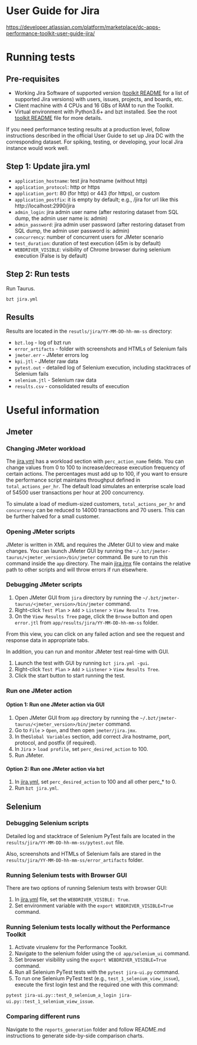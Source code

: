 # User Guide for Jira
https://developer.atlassian.com/platform/marketplace/dc-apps-performance-toolkit-user-guide-jira/

# Running tests
## Pre-requisites
* Working Jira Software of supported version ([toolkit README](../../README.md) for a list of supported Jira versions) with users, issues, projects, and boards, etc.
* Client machine with 4 CPUs and 16 GBs of RAM to run the Toolkit.
* Virtual environment with Python3.6+ and bzt installed. See the root [toolkit README](../../README.md) file for more details.

If you need performance testing results at a production level, follow instructions described 
in the official User Guide to set up Jira DC with the corresponding dataset.
For spiking, testing, or developing, your local Jira instance would work well.

## Step 1: Update jira.yml
* `application_hostname`: test jira hostname (without http)
* `application_protocol`: http or https
* `application_port`: 80 (for http) or 443 (for https), or custom
* `application_postfix`: it is empty by default; e.g., /jira for url like this http://localhost:2990/jira
* `admin_login`: jira admin user name (after restoring dataset from SQL dump, the admin user name is: admin)
* `admin_password`: jira admin user password (after restoring dataset from SQL dump, the admin user password is: admin) 
* `concurrency`: number of concurrent users for JMeter scenario
* `test_duration`: duration of test execution (45m is by default)
* `WEBDRIVER_VISIBLE`: visibility of Chrome browser during selenium execution (False is by default)

## Step 2: Run tests
Run Taurus.
```
bzt jira.yml
```

## Results
Results are located in the `resutls/jira/YY-MM-DD-hh-mm-ss` directory:
* `bzt.log` - log of bzt run
* `error_artifacts` - folder with screenshots and HTMLs of Selenium fails
* `jmeter.err` - JMeter errors log
* `kpi.jtl` - JMeter raw data
* `pytest.out` - detailed log of Selenium execution, including stacktraces of Selenium fails
* `selenium.jtl` - Selenium raw data
* `results.csv` - consolidated results of execution


# Useful information

## Jmeter
### Changing JMeter workload
The [jira.yml](../../app/jira.yml) has a workload section with `perc_action_name` fields. You can change values from 0 to 100 to increase/decrease execution frequency of certain actions. 
The percentages must add up to 100, if you want to ensure the performance script maintains 
throughput defined in `total_actions_per_hr`. The default load simulates an enterprise scale load of 54500 user transactions per hour at 200 concurrency.

To simulate a load of medium-sized customers, `total_actions_per_hr` and `concurrency` can be reduced to 14000 transactions and 70 users. This can be further halved for a small customer.

### Opening JMeter scripts
JMeter is written in XML and requires the JMeter GUI to view and make changes. You can launch JMeter GUI by running the `~/.bzt/jmeter-taurus/<jmeter_version>/bin/jmeter` command. 
Be sure to run this command inside the `app` directory. The main [jira.jmx](../../app/jmeter/jira.jmx) file contains the relative path to other scripts and will throw errors if run elsewhere. 

### Debugging JMeter scripts
1. Open JMeter GUI from `jira` directory by running the `~/.bzt/jmeter-taurus/<jmeter_version>/bin/jmeter` command. 
2. Right-click `Test Plan` > `Add` > `Listener` > `View Results Tree`. 
3. On the `View Results Tree` page, click the `Browse` button and open `error.jtl` from `app/results/jira/YY-MM-DD-hh-mm-ss` folder.

From this view, you can click on any failed action and see the request and response data in appropriate tabs.

In addition, you can run and monitor JMeter test real-time with GUI.
1. Launch the test with GUI by running `bzt jira.yml -gui`.
2. Right-click `Test Plan` > `Add` > `Listener` > `View Results Tree`. 
3. Click the start button to start running the test.

### Run one JMeter action

#### Option 1: Run one JMeter action via GUI
1. Open JMeter GUI from `app` directory by running the `~/.bzt/jmeter-taurus/<jmeter_version>/bin/jmeter` command. 
2. Go to `File` > `Open`, and then open `jmeter/jira.jmx`.
2. In the`Global Variables` section, add correct Jira hostname, port, protocol, and postfix (if required).
3. In `Jira` > `load profile`, set `perc_desired_action` to 100.
4. Run JMeter.

#### Option 2: Run one JMeter action via bzt
1. In [jira.yml](../../app/jira.yml), set `perc_desired_action` to 100 and all other perc_* to 0.
2. Run `bzt jira.yml`.

## Selenium
### Debugging Selenium scripts
Detailed log and stacktrace of Selenium PyTest fails are located in the `results/jira/YY-MM-DD-hh-mm-ss/pytest.out` file. 

Also, screenshots and HTMLs of Selenium fails are stared in the `results/jira/YY-MM-DD-hh-mm-ss/error_artifacts` folder. 

### Running Selenium tests with Browser GUI
There are two options of running Selenium tests with browser GUI:
1. In [jira.yml](../../app/jira.yml) file, set the `WEBDRIVER_VISIBLE: True`.
2. Set environment variable with the `export WEBDRIVER_VISIBLE=True` command.


### Running Selenium tests locally without the Performance Toolkit
1. Activate virualenv for the Performance Toolkit.
2. Navigate to the selenium folder using the `cd app/selenium_ui` command. 
3. Set browser visibility using the `export WEBDRIVER_VISIBLE=True` command.
4. Run all Selenium PyTest tests with the `pytest jira-ui.py` command.
5. To run one Selenium PyTest test (e.g., `test_1_selenium_view_issue`), execute the first login test and the required one with this command:

`pytest jira-ui.py::test_0_selenium_a_login jira-ui.py::test_1_selenium_view_issue`.


### Comparing different runs
Navigate to the `reports_generation` folder and follow README.md instructions to generate side-by-side comparison charts.

